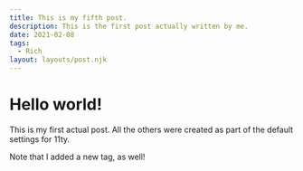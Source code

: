 ```yaml
---
title: This is my fifth post.
description: This is the first post actually written by me.
date: 2021-02-08
tags:
  - Rich
layout: layouts/post.njk
---
```

# Hello world!

This is my first actual post. All the others were created as part of the default settings for 11ty. 

Note that I added a new tag, as well!

